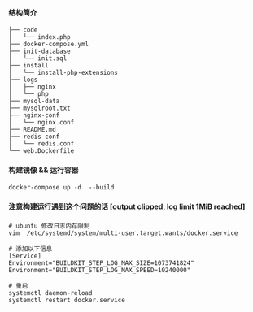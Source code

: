 #### 结构简介
```text
├── code
│   └── index.php
├── docker-compose.yml
├── init-database
│   └── init.sql
├── install
│   └── install-php-extensions
├── logs
│   ├── nginx
│   └── php
├── mysql-data
├── mysqlroot.txt
├── nginx-conf
│   └── nginx.conf
├── README.md
├── redis-conf
│   └── redis.conf
└── web.Dockerfile
```
#### 构建镜像 && 运行容器
```text
docker-compose up -d  --build

```
#### 注意构建运行遇到这个问题的话 [output clipped, log limit 1MiB reached]
```text
# ubuntu 修改日志内存限制
vim  /etc/systemd/system/multi-user.target.wants/docker.service 

# 添加以下信息 
[Service]
Environment="BUILDKIT_STEP_LOG_MAX_SIZE=1073741824"
Environment="BUILDKIT_STEP_LOG_MAX_SPEED=10240000"

# 重启
systemctl daemon-reload
systemctl restart docker.service
```